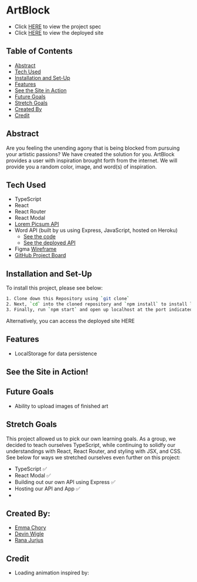 # ArtBlock

- Click [HERE](https://frontend.turing.edu/projects/module-3/stretch.html) to view the project spec
- Click [HERE]() to view the deployed site

## Table of Contents

- [Abstract](#abstract)
- [Tech Used](#tech-used)
- [Installation and Set-Up](#installation-and-set-up)
- [Features](#features)
- [See the Site in Action](#see-the-site-in-action)
- [Future Goals](#future-goals)
- [Stretch Goals](#stretch-goals)
- [Created By](#created-by)
- [Credit](#credit)

## Abstract

Are you feeling the unending agony that is being blocked from pursuing your artistic passions? We have created the solution for you. ArtBlock provides a user with inspiration brought forth from the internet.
We will provide you a random color, image, and word(s) of inspiration.

## Tech Used

- TypeScript
- React
- React Router
- React Modal
- [Lorem Picsum API](https://picsum.photos/)
- Word API (built by us using Express, JavaScript, hosted on Heroku)
  - [See the code](https://github.com/devonwigle/word-api)
  - [See the deployed API](https://art-block-word-api.herokuapp.com/api/v1/words)
- Figma [Wireframe](https://www.figma.com/file/b7y9VkD9VE3DVPQUKZvp1K/Art-Block?node-id=25%3A106)
- [GitHub Project Board](https://github.com/users/devonwigle/projects/3)

## Installation and Set-Up

To install this project, please see below:

```bash
1. Clone down this Repository using `git clone`
2. Next, `cd` into the cloned repository and `npm install` to install library dependancies
3. Finally, run `npm start` and open up localhost at the port indicated to view the webpage
```

Alternatively, you can access the deployed site HERE

## Features

- LocalStorage for data persistence

## See the Site in Action!

## Future Goals

- Ability to upload images of finished art

## Stretch Goals

This project allowed us to pick our own learning goals. As a group, we decided to teach ourselves TypeScript, while continuing to solidfy our understandings with React, React Router, and styling with JSX, and CSS.
See below for ways we stretched ourselves even further on this project:

- TypeScript ✅
- React Modal ✅
- Building out our own API using Express ✅
- Hosting our API and App ✅
-

## Created By:

- [Emma Chory](https://github.com/Echory)
- [Devin Wigle](https://github.com/devonwigle)
- [Rana Jurjus](https://github.com/rjur11)

## Credit

- Loading animation inspired by:
